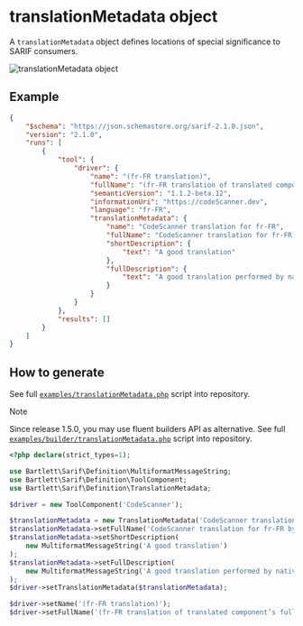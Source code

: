 <!-- markdownlint-disable MD013 -->
# translationMetadata object

A `translationMetadata` object defines locations of special significance to SARIF consumers.

![translationMetadata object](../assets/images/reference-translation-metadata.graphviz.svg)

## Example

```json
{
    "$schema": "https://json.schemastore.org/sarif-2.1.0.json",
    "version": "2.1.0",
    "runs": [
        {
            "tool": {
                "driver": {
                    "name": "(fr-FR translation)",
                    "fullName": "(fr-FR translation of translated component\u2019s full name)",
                    "semanticVersion": "1.1.2-beta.12",
                    "informationUri": "https://codeScanner.dev",
                    "language": "fr-FR",
                    "translationMetadata": {
                        "name": "CodeScanner translation for fr-FR",
                        "fullName": "CodeScanner translation for fr-FR by Example Corp.",
                        "shortDescription": {
                            "text": "A good translation"
                        },
                        "fullDescription": {
                            "text": "A good translation performed by native en-US speakers."
                        }
                    }
                }
            },
            "results": []
        }
    ]
}
```

## How to generate

See full [`examples/translationMetadata.php`][example-script] script into repository.

> [!NOTE]
> Since release 1.5.0, you may use fluent builders API as alternative.
> See full [`examples/builder/translationMetadata.php`][example-builder] script into repository.

[example-script]: https://github.com/llaville/sarif-php-sdk/blob/master/examples/translationMetadata.php
[example-builder]: https://github.com/llaville/sarif-php-sdk/blob/master/examples/builder/translationMetadata.php

```php
<?php declare(strict_types=1);

use Bartlett\Sarif\Definition\MultiformatMessageString;
use Bartlett\Sarif\Definition\ToolComponent;
use Bartlett\Sarif\Definition\TranslationMetadata;

$driver = new ToolComponent('CodeScanner');

$translationMetadata = new TranslationMetadata('CodeScanner translation for fr-FR');
$translationMetadata->setFullName('CodeScanner translation for fr-FR by Example Corp.');
$translationMetadata->setShortDescription(
    new MultiformatMessageString('A good translation')
);
$translationMetadata->setFullDescription(
    new MultiformatMessageString('A good translation performed by native en-US speakers.')
);
$driver->setTranslationMetadata($translationMetadata);

$driver->setName('(fr-FR translation)');
$driver->setFullName('(fr-FR translation of translated component’s full name)');

```
